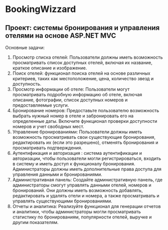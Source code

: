 # BookingWizzard

## Проект: системы бронирования и управления отелями на основе ASP.NET MVC

Основные задачи: 
1.	Просмотр списка отелей: Пользователи должны иметь возможность просматривать список доступных отелей, включая их название, краткое описание и изображение.
2.	Поиск отелей: функционал поиска отелей на основе различных критериев, таких как местоположение, цена, количество звезд и доступность.
3.	Просмотр информации об отеле: Пользователи могут просматривать подробную информацию об отеле, включая описание, фотографии, список доступных номеров и предоставляемые услуги.
4.	Бронирование номеров: Предоставьте пользователю возможность выбрать нужный номер в отеле и забронировать его на определенные даты. Включите функционал проверки доступности номеров и учет свободных мест.
5.	Управление бронированиями: Пользователи должны иметь возможность просматривать свои существующие бронирования, редактировать их (если это разрешено), отменять бронирования и просматривать подтверждения.
6.	Аутентификация и авторизация : система аутентификации и авторизации, чтобы пользователи могли регистрироваться, входить в систему и иметь доступ к функционалу бронирования. Администраторы должны иметь дополнительные права доступа для управления данными и бронированиями.
7.	Административная панель: Создайте административную панель, где администраторы смогут управлять данными отелей, номеров и бронирований. Они должны иметь возможность добавлять, редактировать и удалять отели и номера, а также просматривать и управлять существующими бронированиями.
9.	Отчеты и аналитика: Реализуйте функционал для генерации отчетов и аналитики, чтобы администраторы могли просматривать статистику по бронированиям, популярности отелей, выручке и другим показателям.
